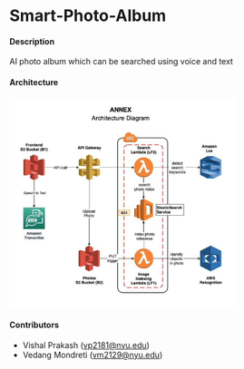 # Smart-Photo-Album

#### Description
AI photo album which can be searched using voice and text

#### Architecture
<img src="Images/architecture.png" width=400>

#### Contributors

* Vishal Prakash (vp2181@nyu.edu)
* Vedang Mondreti (vm2129@nyu.edu)

